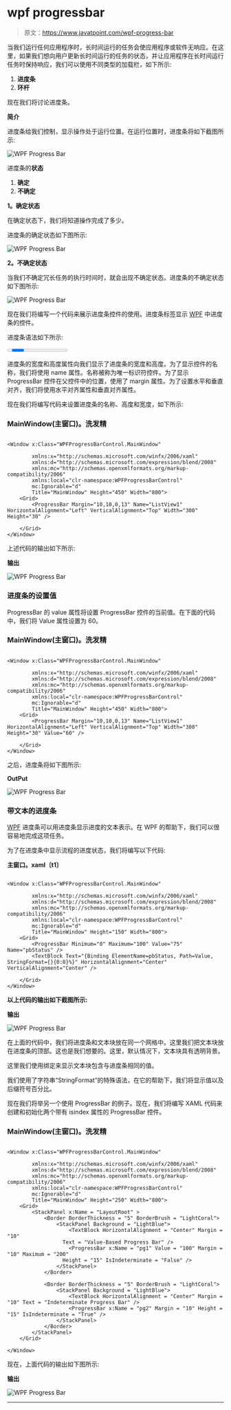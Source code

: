 # wpf progressbar

> 原文：<https://www.javatpoint.com/wpf-progress-bar>

当我们运行任何应用程序时，长时间运行的任务会使应用程序或软件无响应。在这里，如果我们想向用户更新长时间运行的任务的状态，并让应用程序在长时间运行任务时保持响应，我们可以使用不同类型的加载栏，如下所示:

1.  **进度条**
2.  **环杆**

现在我们将讨论进度条。

**简介**

进度条给我们控制，显示操作处于运行位置。在运行位置时，进度条将如下截图所示:

![WPF Progress Bar](img/689f8500ebc5044787cf89b5bccf8a32.png)

进度条的**状态**

1.  **确定**
2.  **不确定**

**1。确定状态**

在确定状态下，我们将知道操作完成了多少。

进度条的确定状态如下图所示:

![WPF Progress Bar](img/c674712fd08d1997ce36d6cf303307d3.png)

**2。不确定状态**

当我们不确定冗长任务的执行时间时，就会出现不确定状态。进度条的不确定状态如下图所示:

![WPF Progress Bar](img/7015283ee6560c83b5735ac698c39fca.png)

现在我们将编写一个代码来展示进度条控件的使用。进度条标签显示 [WPF](https://www.javatpoint.com/wpf) 中进度条的控件。

进度条语法如下所示:

**<progress bar></progress bar>**

进度条的宽度和高度属性向我们显示了进度条的宽度和高度。为了显示控件的名称，我们将使用 name 属性。名称被称为唯一标识符控件。为了显示 ProgressBar 控件在父控件中的位置，使用了 margin 属性。为了设置水平和垂直对齐，我们将使用水平对齐属性和垂直对齐属性。

现在我们将编写代码来设置进度条的名称、高度和宽度，如下所示:

### MainWindow(主窗口)。洗发精

```

<Window x:Class="WPFProgressBarControl.MainWindow"

        xmlns:x="http://schemas.microsoft.com/winfx/2006/xaml"
        xmlns:d="http://schemas.microsoft.com/expression/blend/2008"
        xmlns:mc="http://schemas.openxmlformats.org/markup-compatibility/2006"
        xmlns:local="clr-namespace:WPFProgressBarControl"
        mc:Ignorable="d"
        Title="MainWindow" Height="450" Width="800">
    <Grid>
        <ProgressBar Margin="10,10,0,13" Name="ListView1" HorizontalAlignment="Left" VerticalAlignment="Top" Width="300" Height="30" />

    </Grid>
</Window>

```

上述代码的输出如下所示:

**输出**

![WPF Progress Bar](img/7f6d2ba479d6d60c3a2148341f492726.png)

### 进度条的设置值

ProgressBar 的 value 属性将设置 ProgressBar 控件的当前值。在下面的代码中，我们将 Value 属性设置为 60。

### MainWindow(主窗口)。洗发精

```

<Window x:Class="WPFProgressBarControl.MainWindow"

        xmlns:x="http://schemas.microsoft.com/winfx/2006/xaml"
        xmlns:d="http://schemas.microsoft.com/expression/blend/2008"
        xmlns:mc="http://schemas.openxmlformats.org/markup-compatibility/2006"
        xmlns:local="clr-namespace:WPFProgressBarControl"
        mc:Ignorable="d"
        Title="MainWindow" Height="450" Width="800">
    <Grid>
        <ProgressBar Margin="10,10,0,13" Name="ListView1" HorizontalAlignment="Left" VerticalAlignment="Top" Width="300" Height="30" Value="60" />

    </Grid>
</Window>

```

之后，进度条将如下图所示:

**OutPut**

![WPF Progress Bar](img/2ae7de4b37a8d1c953bfa91bda8c3ed3.png)

### 带文本的进度条

[WPF](https://www.javatpoint.com/wpf-interview-questions) 进度条可以用进度条显示进度的文本表示。在 WPF 的帮助下，我们可以很容易地完成这项任务。

为了在进度条中显示流程的进度状态，我们将编写以下代码:

**主窗口。xaml〔t1〕**

```

<Window x:Class="WPFProgressBarControl.MainWindow"

        xmlns:x="http://schemas.microsoft.com/winfx/2006/xaml"
        xmlns:d="http://schemas.microsoft.com/expression/blend/2008"
        xmlns:mc="http://schemas.openxmlformats.org/markup-compatibility/2006"
        xmlns:local="clr-namespace:WPFProgressBarControl"
        mc:Ignorable="d"
        Title="MainWindow" Height="150" Width="800">
    <Grid>
        <ProgressBar Minimum="0" Maximum="100" Value="75" Name="pbStatus" />
        <TextBlock Text="{Binding ElementName=pbStatus, Path=Value, StringFormat={}{0:0}%}" HorizontalAlignment="Center" VerticalAlignment="Center" />

    </Grid>
</Window>

```

**以上代码的输出如下截图所示:**

**输出**

![WPF Progress Bar](img/31b2c76513cb628bb44d85ce735c2e00.png)

在上面的代码中，我们将进度条和文本块放在同一个网格中。这里我们把文本块放在进度条的顶部。这也是我们想要的。这里，默认情况下，文本块具有透明背景。

这里我们使用绑定来显示文本块包含与进度条相同的值。

我们使用了字符串“StringFormat”的特殊语法，在它的帮助下，我们将显示值以及后缀符号百分比。

现在我们将举另一个使用 ProgressBar 的例子。现在，我们将编写 XAML 代码来创建和初始化两个带有 isindex 属性的 ProgressBar 控件。

### MainWindow(主窗口)。洗发精

```

<Window x:Class="WPFProgressBarControl.MainWindow"

        xmlns:x="http://schemas.microsoft.com/winfx/2006/xaml"
        xmlns:d="http://schemas.microsoft.com/expression/blend/2008"
        xmlns:mc="http://schemas.openxmlformats.org/markup-compatibility/2006"
        xmlns:local="clr-namespace:WPFProgressBarControl"
        mc:Ignorable="d"
        Title="MainWindow" Height="250" Width="800">
    <Grid>
        <StackPanel x:Name = "LayoutRoot" >
            <Border BorderThickness = "5" BorderBrush = "LightCoral">
                <StackPanel Background = "LightBlue">
                    <TextBlock HorizontalAlignment = "Center" Margin = "10"
                  Text = "Value-Based Progress Bar" />
                    <ProgressBar x:Name = "pg1" Value = "100" Margin = "10" Maximum = "200"
                  Height = "15" IsIndeterminate = "False" />
                </StackPanel>
            </Border>

            <Border BorderThickness = "5" BorderBrush = "LightCoral">
                <StackPanel Background = "LightBlue">
                    <TextBlock HorizontalAlignment = "Center" Margin = "10" Text = "Indeterminate Progress Bar" />
                    <ProgressBar x:Name = "pg2" Margin = "10" Height = "15" IsIndeterminate = "True" />
                </StackPanel>
            </Border>
        </StackPanel>
    </Grid>

</Window>

```

现在，上面代码的输出如下图所示:

**输出**

![WPF Progress Bar](img/c6ae4d0be185d28a3a4839b933ce652d.png)

* * *